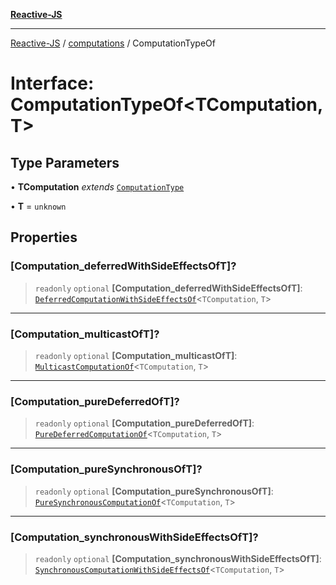 [**Reactive-JS**](../../README.md)

***

[Reactive-JS](../../README.md) / [computations](../README.md) / ComputationTypeOf

# Interface: ComputationTypeOf\<TComputation, T\>

## Type Parameters

• **TComputation** *extends* [`ComputationType`](../type-aliases/ComputationType.md)

• **T** = `unknown`

## Properties

### \[Computation\_deferredWithSideEffectsOfT\]?

> `readonly` `optional` **\[Computation\_deferredWithSideEffectsOfT\]**: [`DeferredComputationWithSideEffectsOf`](../type-aliases/DeferredComputationWithSideEffectsOf.md)\<`TComputation`, `T`\>

***

### \[Computation\_multicastOfT\]?

> `readonly` `optional` **\[Computation\_multicastOfT\]**: [`MulticastComputationOf`](../type-aliases/MulticastComputationOf.md)\<`TComputation`, `T`\>

***

### \[Computation\_pureDeferredOfT\]?

> `readonly` `optional` **\[Computation\_pureDeferredOfT\]**: [`PureDeferredComputationOf`](../type-aliases/PureDeferredComputationOf.md)\<`TComputation`, `T`\>

***

### \[Computation\_pureSynchronousOfT\]?

> `readonly` `optional` **\[Computation\_pureSynchronousOfT\]**: [`PureSynchronousComputationOf`](../type-aliases/PureSynchronousComputationOf.md)\<`TComputation`, `T`\>

***

### \[Computation\_synchronousWithSideEffectsOfT\]?

> `readonly` `optional` **\[Computation\_synchronousWithSideEffectsOfT\]**: [`SynchronousComputationWithSideEffectsOf`](../type-aliases/SynchronousComputationWithSideEffectsOf.md)\<`TComputation`, `T`\>
